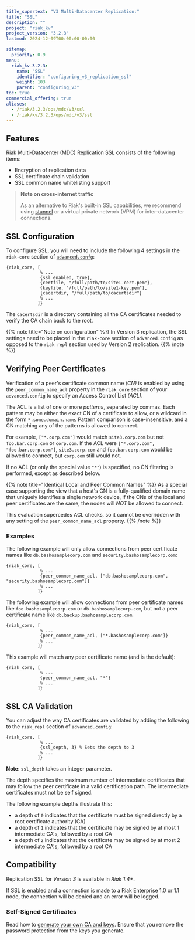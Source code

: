 ```yaml
---
title_supertext: "V3 Multi-Datacenter Replication:"
title: "SSL"
description: ""
project: "riak_kv"
project_version: "3.2.3"
lastmod: 2024-12-09T00:00:00-00:00

sitemap:
  priority: 0.9
menu:
  riak_kv-3.2.3:
    name: "SSL"
    identifier: "configuring_v3_replication_ssl"
    weight: 103
    parent: "configuring_v3"
toc: true
commercial_offering: true
aliases:
  - /riak/3.2.3/ops/mdc/v3/ssl
  - /riak/kv/3.2.3/ops/mdc/v3/ssl
---
```


[config reference#advanced.config]: {{<baseurl>}}riak/kv/3.2.3/configuring/reference/#the-advanced-config-file

## Features

Riak Multi-Datacenter (MDC) Replication SSL consists of the following
items:

  * Encryption of replication data
  * SSL certificate chain validation
  * SSL common name whitelisting support

> **Note on cross-internet traffic**
>
> As an alternative to Riak's built-in SSL capabilities, we
recommend using [stunnel](https://www.stunnel.org/index.html) or a
virtual private network (VPM) for inter-datacenter connections.

## SSL Configuration

To configure SSL, you will need to include the following 4 settings in
the `riak-core` section of [`advanced.confg`][config reference#advanced.config]:

```advancedconfig
{riak_core, [
             % ...
             {ssl_enabled, true},
             {certfile, "/full/path/to/site1-cert.pem"},
             {keyfile, "/full/path/to/site1-key.pem"},
             {cacertdir, "/full/path/to/cacertsdir"}
             % ...
            ]}

```

The `cacertsdir` is a directory containing all the CA certificates
needed to verify the CA chain back to the root.

{{% note title="Note on configuration" %}}
In Version 3 replication, the SSL settings need to be placed in the
`riak-core` section of `advanced.config` as opposed to the `riak repl` section
used by Version 2 replication.
{{% /note %}}

## Verifying Peer Certificates

Verification of a peer's certificate common name *(CN)* is enabled by using
the `peer_common_name_acl` property in the `riak_core` section of your
`advanced.config` to specify an Access Control List *(ACL)*.

The ACL is a list of one or more *patterns*, separated by commas. Each
pattern may be either the exact CN of a certificate to allow, or a
wildcard in the form `*.some.domain.name`. Pattern comparison is
case-insensitive, and a CN matching any of the patterns is allowed to connect.

For example, `["*.corp.com"]` would match `site3.corp.com` but not
`foo.bar.corp.com` or `corp.com`. If the ACL were
`["*.corp.com", "foo.bar.corp.com"]`, `site3.corp.com` and `foo.bar.corp.com`
would be allowed to connect, but `corp.com` still would not.

If no ACL (or only the special value `"*"`) is specified, no CN filtering
is performed, except as described below.

{{% note title="Identical Local and Peer Common Names" %}}
As a special case supporting the view that a host's CN is a fully-qualified
domain name that uniquely identifies a single network device, if the CNs of
the local and peer certificates are the same, the nodes will *NOT* be allowed
to connect.

This evaluation supercedes ACL checks, so it cannot be overridden with any
setting of the `peer_common_name_acl` property.
{{% /note %}}

### Examples

The following example will only allow connections from peer certificate
names like `db.bashosamplecorp.com` and `security.bashosamplecorp.com`:

```advancedconfig
{riak_core, [
             % ...
             {peer_common_name_acl, ["db.bashosamplecorp.com", "security.bashosamplecorp.com"]}
             % ...
            ]}

```

The following example will allow connections from peer certificate names
like `foo.bashosamplecorp.com` or `db.bashosamplecorp.com`, but not a
peer certificate name like `db.backup.bashosamplecorp.com`.

```advancedconfig
{riak_core, [
             % ...
             {peer_common_name_acl, ["*.bashosamplecorp.com"]}
             % ...
            ]}

```

This example will match any peer certificate name (and is the default):

```advancedconfig
{riak_core, [
             % ...
             {peer_common_name_acl, "*"}
             % ...
            ]}

```

## SSL CA Validation

You can adjust the way CA certificates are validated by adding the
following to the `riak_repl` section of `advanced.config`:

```advancedconfig
{riak_core, [
             % ...
             {ssl_depth, 3} % Sets the depth to 3
             % ...
            ]}

```

**Note**: `ssl_depth` takes an integer parameter.

The depth specifies the maximum number of intermediate certificates that
may follow the peer certificate in a valid certification path. The
intermediate certificates must not be self signed.

The following example depths illustrate this:

  * a depth of `0` indicates that the certificate must be signed
    directly by a root certificate authority (CA)
  * a depth of `1` indicates that the certificate may be signed by at
    most 1 intermediate CA's, followed by a root CA
  * a depth of `2` indicates that the certificate may be signed by at
    most 2 intermediate CA's, followed by a root CA

## Compatibility

Replication SSL for *Version 3* is available in *Riak 1.4+*.

If SSL is enabled and a connection is made to a Riak Enterprise 1.0 or
1.1 node, the connection will be denied and an error will be logged.

### Self-Signed Certificates

Read how to [generate your own CA and
keys](http://www.debian-administration.org/articles/618). Ensure that
you remove the password protection from the keys you generate.

